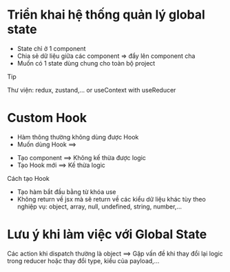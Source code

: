 # Triển khai hệ thống quản lý global state

- State chỉ ở 1 component
- Chia sẻ dữ liệu giữa các component => đẩy lên component cha
- Muốn có 1 state dùng chung cho toàn bộ project

> [!TIP]
> Thư viện: redux, zustand,... or useContext with useReducer

# Custom Hook

- Hàm thông thường không dùng được Hook
- Muốn dùng Hook ==>

* Tạo component ==> Không kế thừa được logic
* Tạo Hook mới ==> Kế thừa logic

Cách tạo Hook

- Tạo hàm bắt đầu bằng từ khóa use
- Không return về jsx mà sẽ return về các kiểu dữ liệu khác tùy theo nghiệp vụ: object, array, null, undefined, string, number,...

# Lưu ý khi làm việc với Global State

Các action khi dispatch thường là object ==> Gặp vấn đề khi thay đổi lại logic trong reducer hoặc thay đổi type, kiểu của payload,...

